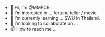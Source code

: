 - 👋 Hi, I’m @MMPCR
- 👀 I’m interested in ... fortune teller / movie.
- 🌱 I’m currently learning ... SWU in Thailand.
- 💞️ I’m looking to collaborate on ...
- 📫 How to reach me ...

<!---
MMPCR/MMPCR is a ✨ special ✨ repository because its `README.md` (this file) appears on your GitHub profile.
You can click the Preview link to take a look at your changes.
--->
